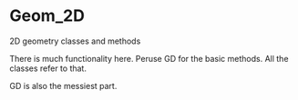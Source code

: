 # Geom_2D
2D geometry classes and methods

There is much functionality here. Peruse GD for the basic methods. All the classes refer to that.

GD is also the messiest part.

